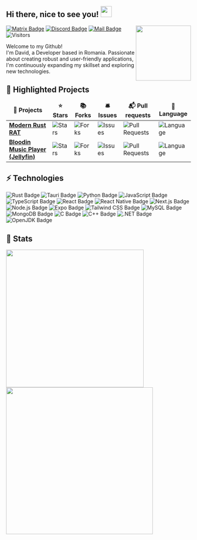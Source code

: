 <h2>Hi there, nice to see you!   <img src="https://emojis.slackmojis.com/emojis/images/1531849430/4246/blob-sunglasses.gif?1531849430" width="30px"> </h2>

<img align='right' src='https://i.gifer.com/origin/7c/7cb2f563392d6d8ef19a2e624cc7155a_w200.gif' width='150'>

[![Matrix Badge](https://img.shields.io/badge/@firewalld:matrix.org-000?logo=matrix&logoColor=fff&style=flat-square)](https://matrix.to/#/@firewalld:matrix.org)
[![Discord Badge](https://img.shields.io/badge/@firewalld-5865F2?logo=discord&logoColor=fff&style=flat-square)](https://discordapp.com/users/1322653483542908962)
[![Mail Badge](https://img.shields.io/badge/-david@pathetic.sh-ff2919?style=flat-square&logo=Gmail&logoColor=white&link=mailto:david@pathetic.sh)](mailto:david@pathetic.sh)
![Visitors](https://api.visitorbadge.io/api/visitors?path=https%3A%2F%2Fgithub.com%2Fpathetic&label=Total%20Visits&countColor=%2337d67a&style=flat-square&labelStyle=none)

Welcome to my Github!  
I'm David, a Developer based in Romania. Passionate about creating robust and user-friendly applications, I'm continuously expanding my skillset and exploring new technologies.
## 📌 Highlighted Projects
<table>
  <thead align="center">
    <tr border: none;>
      <td><b>🎁 Projects</b></td>
      <td><b>⭐ Stars</b></td>
      <td><b>📚 Forks</b></td>
      <td><b>🛎 Issues</b></td>
      <td><b>📬 Pull requests</b></td>
      <td><b>📝 Language</b></td>
    </tr>
  </thead>
  <tbody>
    <tr>
      <td><a href="https://github.com/pathetic/async-rust-rat"><b>Modern Rust RAT</b></a></td>
      <td><img alt="Stars" src="https://img.shields.io/github/stars/pathetic/async-rust-rat?style=flat-square&labelColor=343b41"/></td>
      <td><img alt="Forks" src="https://img.shields.io/github/forks/pathetic/async-rust-rat?style=flat-square&labelColor=343b41"/></td>
      <td><img alt="Issues" src="https://img.shields.io/github/issues/pathetic/async-rust-rat?style=flat-square&labelColor=343b41"/></td>
      <td><img alt="Pull Requests" src="https://img.shields.io/github/issues-pr/pathetic/async-rust-rat?style=flat-square&labelColor=343b41"/></td>
      <td><img alt="Language" src="https://img.shields.io/github/languages/top/pathetic/async-rust-rat?style=flat-square&labelColor=343b41&color=red"/></td>
    </tr>
	  <tr>
      <td><a href="https://github.com/pathetic/bloodin"><b>Bloodin Music Player (Jellyfin)</b></a></td>
      <td><img alt="Stars" src="https://img.shields.io/github/stars/pathetic/bloodin?style=flat-square&labelColor=343b41"/></td>
      <td><img alt="Forks" src="https://img.shields.io/github/forks/pathetic/bloodin?style=flat-square&labelColor=343b41"/></td>
      <td><img alt="Issues" src="https://img.shields.io/github/issues/pathetic/bloodin?style=flat-square&labelColor=343b41"/></td>
      <td><img alt="Pull Requests" src="https://img.shields.io/github/issues-pr/pathetic/bloodin?style=flat-square&labelColor=343b41"/></td>
            <td><img alt="Language" src="https://img.shields.io/github/languages/top/pathetic/bloodin?style=flat-square&labelColor=343b41&color=red"/></td>
    </tr>

  </tbody>
</table>

## ⚡ Technologies
![Rust Badge](https://img.shields.io/badge/Rust-000?logo=rust&logoColor=fff&style=flat-square)
![Tauri Badge](https://img.shields.io/badge/Tauri-24C8D8?logo=tauri&logoColor=fff&style=flat-square)
![Python Badge](https://img.shields.io/badge/Python-3776AB?logo=python&logoColor=fff&style=flat-square)
![JavaScript Badge](https://img.shields.io/badge/JavaScript-F7DF1E?logo=javascript&logoColor=000&style=flat-square)
![TypeScript Badge](https://img.shields.io/badge/TypeScript-3178C6?logo=typescript&logoColor=fff&style=flat-square)
![React Badge](https://img.shields.io/badge/React-61DAFB?logo=react&logoColor=000&style=flat-square)
![React Native Badge](https://img.shields.io/badge/React%20Native-grey?&logo=react&style=flat-square&color=63C3DA&logoColor=000)
![Next.js Badge](https://img.shields.io/badge/Next.js-000?logo=nextdotjs&logoColor=fff&style=flat-square)
![Node.js Badge](https://img.shields.io/badge/Node.js-5FA04E?logo=nodedotjs&logoColor=fff&style=flat-square)
![Expo Badge](https://img.shields.io/badge/Expo-1C2024?logo=expo&logoColor=fff&style=flat-square)
![Tailwind CSS Badge](https://img.shields.io/badge/Tailwind%20CSS-06B6D4?logo=tailwindcss&logoColor=fff&style=flat-square)
![MySQL Badge](https://img.shields.io/badge/MySQL-4479A1?logo=mysql&logoColor=fff&style=flat-square)
![MongoDB Badge](https://img.shields.io/badge/MongoDB-47A248?logo=mongodb&logoColor=fff&style=flat-square)
![C Badge](https://img.shields.io/badge/C-A8B9CC?logo=c&logoColor=fff&style=flat-square)
![C++ Badge](https://img.shields.io/badge/C%2B%2B-00599C?logo=cplusplus&logoColor=fff&style=flat-square)
![.NET Badge](https://img.shields.io/badge/.NET-512BD4?logo=dotnet&logoColor=fff&style=flat-square)
![OpenJDK Badge](https://img.shields.io/badge/OpenJDK-000?logo=openjdk&logoColor=fff&style=flat-square)

## 🤔 Stats 
<div>
<img width="375" src="https://github-readme-stats.vercel.app/api/?username=pathetic&show_icons=true&theme=github_dark">
<img width="400" src="https://github-readme-streak-stats-eight.vercel.app/?user=pathetic&theme=github-dark-blue">
</div>
